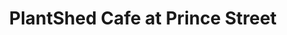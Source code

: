---
title: "PlantShed Cafe at Prince Street"
url: /new-york/plantshed-cafe-at-prince-street/
shop: garden centre
---